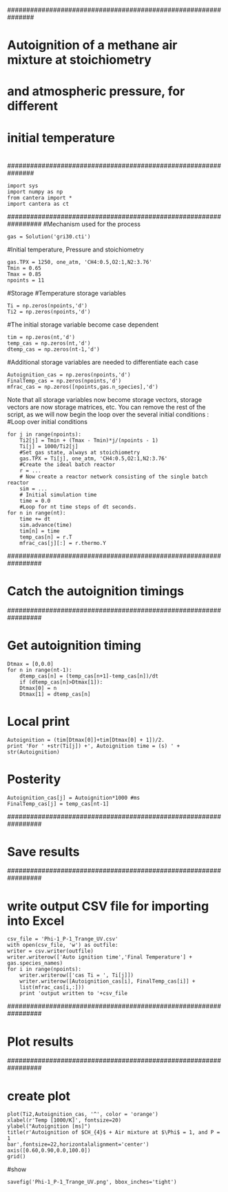 ###############################################################
#
# Autoignition of a methane air mixture at stoichiometry
# and atmospheric pressure, for different
# initial temperature
#
###############################################################
	
	import sys
	import numpy as np
	from cantera import *
	import cantera as ct
#################################################################
#Mechanism used for the process
	
	gas = Solution('gri30.cti')
#Initial temperature, Pressure and stoichiometry
	
	gas.TPX = 1250, one_atm, 'CH4:0.5,O2:1,N2:3.76'
	Tmin = 0.65
	Tmax = 0.85
	npoints = 11
#Storage
#Temperature storage variables
	
	Ti = np.zeros(npoints,'d')
	Ti2 = np.zeros(npoints,'d')
#The initial storage variable become case dependent
	
	tim = np.zeros(nt,'d')
	temp_cas = np.zeros(nt,'d')
	dtemp_cas = np.zeros(nt-1,'d')
#Additional storage variables are needed to differentiate each case
	
	Autoignition_cas = np.zeros(npoints,'d')
	FinalTemp_cas = np.zeros(npoints,'d')
	mfrac_cas = np.zeros([npoints,gas.n_species],'d')
Note that all storage variables now become storage vectors, storage vectors are now storage matrices,
etc. You can remove the rest of the script, as we will now begin the loop over the several initial
conditions :
#Loop over initial conditions
	
	for j in range(npoints):
		Ti2[j] = Tmin + (Tmax - Tmin)*j/(npoints - 1)
		Ti[j] = 1000/Ti2[j]
		#Set gas state, always at stoichiometry
		gas.TPX = Ti[j], one_atm, 'CH4:0.5,O2:1,N2:3.76'
		#Create the ideal batch reactor
		r = ...
		# Now create a reactor network consisting of the single batch reactor
		sim = ...
		# Initial simulation time
		time = 0.0
		#Loop for nt time steps of dt seconds.
	for n in range(nt):
		time += dt
		sim.advance(time)
		tim[n] = time
		temp_cas[n] = r.T
		mfrac_cas[j][:] = r.thermo.Y
#################################################################
# Catch the autoignition timings
#################################################################
# Get autoignition timing
	Dtmax = [0,0.0]
	for n in range(nt-1):
		dtemp_cas[n] = (temp_cas[n+1]-temp_cas[n])/dt
		if (dtemp_cas[n]>Dtmax[1]):
		Dtmax[0] = n
		Dtmax[1] = dtemp_cas[n]
# Local print
	Autoignition = (tim[Dtmax[0]]+tim[Dtmax[0] + 1])/2.
	print 'For ' +str(Ti[j]) +', Autoignition time = (s) ' + str(Autoignition)
# Posterity
	Autoignition_cas[j] = Autoignition*1000 #ms
	FinalTemp_cas[j] = temp_cas[nt-1]
#################################################################
# Save results
#################################################################
# write output CSV file for importing into Excel
	csv_file = 'Phi-1_P-1_Trange_UV.csv'
	with open(csv_file, 'w') as outfile:
	writer = csv.writer(outfile)
	writer.writerow(['Auto ignition time','Final Temperature'] + gas.species_names)
	for i in range(npoints):
		writer.writerow(['cas Ti = ', Ti[j]])
		writer.writerow([Autoignition_cas[i], FinalTemp_cas[i]] +
		list(mfrac_cas[i,:]))
		print 'output written to '+csv_file
#################################################################
# Plot results
#################################################################
# create plot
	plot(Ti2,Autoignition_cas, '^', color = 'orange')
	xlabel(r'Temp [1000/K]', fontsize=20)
	ylabel("Autoignition [ms]")
	title(r'Autoignition of $CH_{4}$ + Air mixture at $\Phi$ = 1, and P = 1
	bar',fontsize=22,horizontalalignment='center')
	axis([0.60,0.90,0.0,100.0])
	grid()
#show

	savefig('Phi-1_P-1_Trange_UV.png', bbox_inches='tight')

